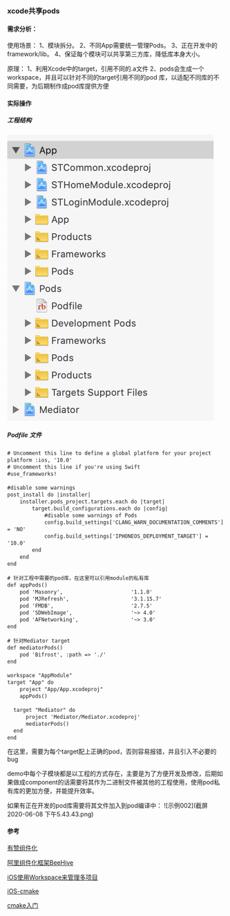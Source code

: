 ### xcode共享pods

#### 需求分析：

使用场景：
1、模块拆分。
2、不同App需要统一管理Pods。
3、正在开发中的framework/lib。
4、保证每个模块可以共享第三方库，降低库本身大小。

原理：
1、利用Xcode中的target，引用不同的.a文件
2、pods会生成一个workspace，并且可以针对不同的target引用不同的pod 库，以适配不同库的不同需要，为后期制作成pod库提供方便

#### 实际操作

##### 工程结构

![工程结构](product_menu.png)

##### Podfile 文件

```
# Uncomment this line to define a global platform for your project
platform :ios, '10.0'
# Uncomment this line if you're using Swift
#use_frameworks!

#disable some warnings
post_install do |installer|
    installer.pods_project.targets.each do |target|
        target.build_configurations.each do |config|
            #disable some warnings of Pods
            config.build_settings['CLANG_WARN_DOCUMENTATION_COMMENTS'] = 'NO'
            config.build_settings['IPHONEOS_DEPLOYMENT_TARGET'] = '10.0'
        end
    end
end

# 针对工程中需要的pod库，在这里可以引用module的私有库
def appPods()
    pod 'Masonry',                      '1.1.0'
    pod 'MJRefresh',                    '3.1.15.7'
    pod 'FMDB',                         '2.7.5'
    pod 'SDWebImage',                   '~> 4.0'
    pod 'AFNetworking',                 '~> 3.0'
end

# 针对Mediator target
def mediatorPods()
    pod 'Bifrost', :path => './'
end

workspace "AppModule"
target "App" do 
    project "App/App.xcodeproj"
    appPods()
  
  target "Mediator" do
      project 'Mediator/Mediator.xcodeproj'
      mediatorPods()
  end
end
```

在这里，需要为每个target配上正确的pod，否则容易报错，并且引入不必要的bug

demo中每个子模块都是以工程的方式存在，主要是为了方便开发及修改，后期如果做成component的话需要将其作为二进制文件被其他的工程使用，使用pod私有库的更加方便，并能提升效率。

如果有正在开发的pod库需要将其文件加入到pod编译中：
![示例002](截屏2020-06-08 下午5.43.43.png)

#### 参考

[有赞组件化](https://github.com/youzan/Bifrost)

[阿里组件化框架BeeHive](http://liumh.com/2018/10/11/beehive-analysis/)

[iOS使用Workspace来管理多项目](https://www.jianshu.com/p/b6c59d8ed2c9)

[iOS-cmake](https://github.com/leetal/ios-cmake)

[cmake入门](https://www.hahack.com/codes/cmake/)